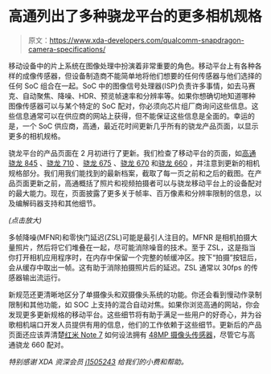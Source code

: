 # 高通列出了多种骁龙平台的更多相机规格

> 原文：<https://www.xda-developers.com/qualcomm-snapdragon-camera-specifications/>

移动设备中的片上系统在图像处理中扮演着非常重要的角色。移动平台上有各种各样的成像传感器，但设备制造商不能简单地将他们想要的任何传感器与他们选择的任何 SoC 组合在一起。SoC 中的图像信号处理器(ISP)负责许多事情，如去马赛克、自动聚焦、降噪、HDR、预览帧速率和分辨率等。如果你想确切地知道哪种图像传感器可以与某个特定的 SoC 配对，你必须向芯片组厂商询问这些信息。这些信息通常可以在供应商的网站上获得，但不能保证这些信息是全面的。幸运的是，一个 SoC 供应商，高通，最近花时间更新几乎所有的骁龙产品页面，以显示更多的相机规格。

骁龙平台的产品页面在 2 月初进行了更新。我们检查了移动平台的页面，如[高通骁龙 845](https://www.xda-developers.com/qualcomm-snapdragon-845-news/) 、[骁龙 710](https://www.xda-developers.com/qualcomm-snapdragon-710-announcement/) 、[骁龙 675](https://www.xda-developers.com/qualcomm-snapdragon-675-chipset/) 、[骁龙 670](https://www.xda-developers.com/qualcomm-snapdragon-670-chipset/) 和[骁龙 660](https://www.xda-developers.com/qualcomm-unveils-snapdragon-660-and-snapdragon-630-two-upper-mid-tier-socs/) ，并注意到更新的相机规格部分。我们用我们能找到的最新档案，截取了每一页之前和之后的截图。在产品页面更新之前，高通概括了照片和视频拍摄者可以与骁龙移动平台上的设备配对的最大能力。现在，页面披露了更多关于帧率、百万像素和分辨率限制的信息，以及编解码器支持和其他细节。

*(点击放大)*

多帧降噪(MFNR)和零快门延迟(ZSL)可能是最引人注目的。MFNR 是相机拍摄大量照片，然后将它们堆叠在一起，尽可能消除噪音的技术。至于 ZSL，这是指当你打开相机应用程序时，在内存中保留一个完整的帧缓冲区。按下“拍摄”按钮后，会从缓存中取出一帧。这有助于消除拍摄照片后的延迟。ZSL 通常以 30fps 的传感器输出流运行。

新规范还更清晰地区分了单摄像头和双摄像头系统的功能。你还会看到慢动作录制限制和其他功能，如 SOC 上支持的混合自动对焦。如果你浏览高通的网站，你会发现更多更新规格的移动平台。这些细节将有助于满足一些用户的好奇心，并为谷歌相机端口开发人员提供有用的信息，他们的工作依赖于这些细节。更新后的产品页面还应该弄清楚[红米 Note 7](https://www.xda-developers.com/redmi-note-7-launch-specifications-pricing-availability/) 如何设法拥有 [48MP 摄像头传感器](https://www.xda-developers.com/samsung-32mp-48mp-isocell-camera-sensors/)，尽管它与高通骁龙 660 配对。

*特别感谢 XDA 资深会员 [j1505243](https://forum.xda-developers.com/member.php?u=7180076) 给我们的小费和帮助。*